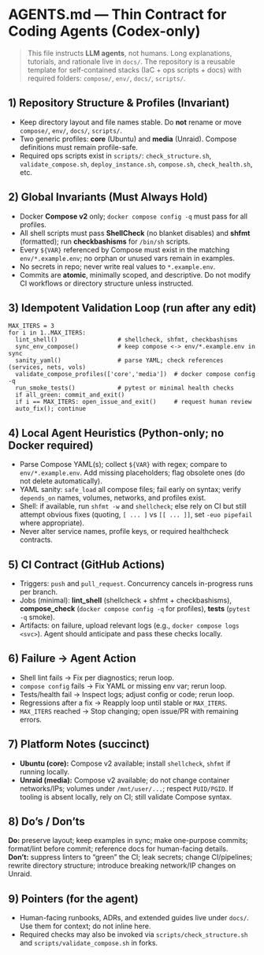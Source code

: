 # AGENTS.md — Thin Contract for Coding Agents (Codex-only)
>
> This file instructs **LLM agents**, not humans. Long explanations, tutorials, and rationale live in `docs/`. The repository is a reusable template for self-contained stacks (IaC + ops scripts + docs) with required folders: `compose/`, `env/`, `docs/`, `scripts/`.
>
## 1) Repository Structure & Profiles (Invariant)

- Keep directory layout and file names stable. Do **not** rename or move `compose/`, `env/`, `docs/`, `scripts/`.
- Two generic profiles: **core** (Ubuntu) and **media** (Unraid). Compose definitions must remain profile-safe.
- Required ops scripts exist in `scripts/`: `check_structure.sh`, `validate_compose.sh`, `deploy_instance.sh`, `compose.sh`, `check_health.sh`, etc.

## 2) Global Invariants (Must Always Hold)

- Docker **Compose v2** only; `docker compose config -q` must pass for all profiles.
- All shell scripts must pass **ShellCheck** (no blanket disables) and **shfmt** (formatted); run **checkbashisms** for `/bin/sh` scripts.
- Every `${VAR}` referenced by Compose must exist in the matching `env/*.example.env`; no orphan or unused vars remain in examples.
- No secrets in repo; never write real values to `*.example.env`.
- Commits are **atomic**, minimally scoped, and descriptive. Do not modify CI workflows or directory structure unless instructed.

## 3) Idempotent Validation Loop (run after any edit)

```pseudo
MAX_ITERS = 3
for i in 1..MAX_ITERS:
  lint_shell()                 # shellcheck, shfmt, checkbashisms
  sync_env_compose()           # keep compose <-> env/*.example.env in sync
  sanity_yaml()                # parse YAML; check references (services, nets, vols)
  validate_compose_profiles(['core','media'])  # docker compose config -q
  run_smoke_tests()            # pytest or minimal health checks
  if all_green: commit_and_exit()
  if i == MAX_ITERS: open_issue_and_exit()     # request human review
  auto_fix(); continue
```

## 4) Local Agent Heuristics (Python-only; no Docker required)

- Parse Compose YAML(s); collect `${VAR}` with regex; compare to `env/*.example.env`. Add missing placeholders; flag obsolete ones (do not delete automatically).
- YAML sanity: `safe_load` all compose files; fail early on syntax; verify `depends_on` names, volumes, networks, and profiles exist.
- Shell: if available, run `shfmt -w` and `shellcheck`; else rely on CI but still attempt obvious fixes (quoting, `[ ... ]` vs `[[ ... ]]`, set `-euo pipefail` where appropriate).
- Never alter service names, profile keys, or required healthcheck contracts.

## 5) CI Contract (GitHub Actions)

- Triggers: `push` and `pull_request`. Concurrency cancels in-progress runs per branch.
- Jobs (minimal): **lint_shell** (shellcheck + shfmt + checkbashisms), **compose_check** (`docker compose config -q` for profiles), **tests** (`pytest -q` smoke).
- Artifacts: on failure, upload relevant logs (e.g., `docker compose logs <svc>`). Agent should anticipate and pass these checks locally.

## 6) Failure → Agent Action

- Shell lint fails → Fix per diagnostics; rerun loop.
- `compose config` fails → Fix YAML or missing env var; rerun loop.
- Tests/health fail → Inspect logs; adjust config or code; rerun loop.
- Regressions after a fix → Reapply loop until stable or `MAX_ITERS`.
- `MAX_ITERS` reached → Stop changing; open issue/PR with remaining errors.

## 7) Platform Notes (succinct)

- **Ubuntu (core):** Compose v2 available; install `shellcheck`, `shfmt` if running locally.
- **Unraid (media):** Compose v2 available; do not change container networks/IPs; volumes under `/mnt/user/...`; respect `PUID/PGID`. If tooling is absent locally, rely on CI; still validate Compose syntax.

## 8) Do’s / Don’ts

**Do:** preserve layout; keep examples in sync; make one-purpose commits; format/lint before commit; reference docs for human-facing details.  
**Don’t:** suppress linters to “green” the CI; leak secrets; change CI/pipelines; rewrite directory structure; introduce breaking network/IP changes on Unraid.

## 9) Pointers (for the agent)

- Human-facing runbooks, ADRs, and extended guides live under `docs/`. Use them for context; do not inline here.
- Required checks may also be invoked via `scripts/check_structure.sh` and `scripts/validate_compose.sh` in forks.
